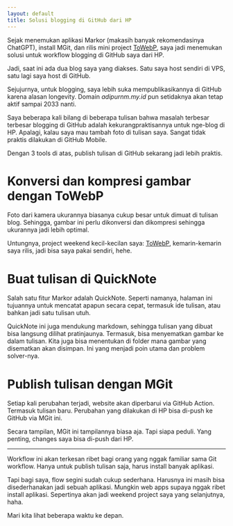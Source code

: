 ```yaml
---
layout: default
title: Solusi blogging di GitHub dari HP
---
```


Sejak menemukan aplikasi Markor (makasih banyak rekomendasinya ChatGPT), install MGit, dan rilis mini project [ToWebP](https://towebp.adipurnm.my.id), saya jadi menemukan solusi untuk workflow blogging di GitHub saya dari HP.

Jadi, saat ini ada dua blog saya yang diakses. Satu saya host sendiri di VPS, satu lagi saya host di GitHub.

Sejujurnya, untuk blogging, saya lebih suka mempublikasikannya di GitHub karena alasan longevity. Domain _adipurnm.my.id_ pun setidaknya akan tetap aktif sampai 2033 nanti.

Saya beberapa kali bilang di beberapa tulisan bahwa masalah terbesar terbesar blogging di GitHub adalah kekurangpraktisannya untuk nge-blog di HP. Apalagi, kalau saya mau tambah foto di tulisan saya. Sangat tidak praktis dilakukan di GitHub Mobile.

Dengan 3 tools di atas, publish tulisan di GitHub sekarang jadi lebih praktis.

# Konversi dan kompresi gambar dengan ToWebP

Foto dari kamera ukurannya biasanya cukup besar untuk dimuat di tulisan blog. Sehingga, gambar ini perlu dikonversi dan dikompresi sehingga ukurannya jadi lebih optimal.

Untungnya, project weekend kecil-kecilan saya: [ToWebP](https://towebp.adipurnm.my.id), kemarin-kemarin saya rilis, jadi bisa saya pakai sendiri, hehe.

# Buat tulisan di QuickNote

Salah satu fitur Markor adalah QuickNote. Seperti namanya, halaman ini tujuannya untuk mencatat apapun secara cepat, termasuk ide tulisan, atau bahkan jadi satu tulisan utuh.

QuickNote ini juga mendukung markdown, sehingga tulisan yang dibuat bisa langsung dilihat pratinjaunya. Termasuk, bisa menyematkan gambar ke dalam tulisan. Kita juga bisa menentukan di folder mana gambar yang disematkan akan disimpan. Ini yang menjadi poin utama dan problem solver-nya.

# Publish tulisan dengan MGit

Setiap kali perubahan terjadi, website akan diperbarui via GitHub Action. Termasuk tulisan baru. Perubahan yang dilakukan di HP bisa di-push ke GitHub via MGit ini.

Secara tampilan, MGit ini tampilannya biasa aja. Tapi siapa peduli. Yang penting, changes saya bisa di-push dari HP.

***

Workflow ini akan terkesan ribet bagi orang yang nggak familiar sama Git workflow. Hanya untuk publish tulisan saja, harus install banyak aplikasi.

Tapi bagi saya, flow segini sudah cukup sederhana. Harusnya ini masih bisa disederhanakan jadi sebuah aplikasi. Mungkin web apps supaya nggak ribet install aplikasi. Sepertinya akan jadi weekend project saya yang selanjutnya, haha.

Mari kita lihat beberapa waktu ke depan.